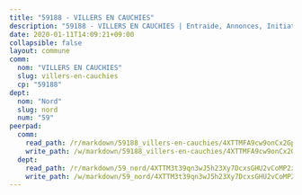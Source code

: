 ```yaml
---
title: "59188 - VILLERS EN CAUCHIES"
description: "59188 - VILLERS EN CAUCHIES | Entraide, Annonces, Initiatives"
date: 2020-01-11T14:09:21+09:00
collapsible: false
layout: commune
comm:
  nom: "VILLERS EN CAUCHIES"
  slug: villers-en-cauchies
  cp: "59188"
dept:
  nom: "Nord"
  slug: nord
  num: "59"
peerpad:
  comm:
    read_path: /r/markdown/59188_villers-en-cauchies/4XTTMFA9cw9onCx2GpSAoiQY5PVzJ3BRo63WAvm9bjYppZRcE
    write_path: /w/markdown/59188_villers-en-cauchies/4XTTMFA9cw9onCx2GpSAoiQY5PVzJ3BRo63WAvm9bjYppZRcE-K3TgUsUvmqncEYWTxZrn7euyWndpX6EAJHXQCj5MhxwMv9YxfdGak9Awpoko9AWFB9jFTkQSvs4xHizNDT2aVNuYaLsUhK6jnci9BSfymUt6Nj74oTedcEHdRfLBPcGpfvB25Ypz
  dept:
    read_path: /r/markdown/59_nord/4XTTM3t39qn3wJ5h23Xy7DcxsGHU2vCoMP2z3iS4TUn3TrtdJ
    write_path: /w/markdown/59_nord/4XTTM3t39qn3wJ5h23Xy7DcxsGHU2vCoMP2z3iS4TUn3TrtdJ-K3TgTuZGkuZqXfr6fpmH7pGsMT6ndvZQMyRDze5QBt7XScLWHoBi246kLoDKpTH2Yo4f3AFSSJqGc2ozvNww7qPLqsDjpvahxCbQ6F5znbfjp6kVgaDcTYc9LyhwSfYuCevnvZUQ
---
```


